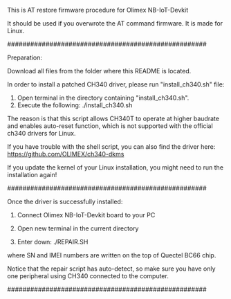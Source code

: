 This is AT restore firmware procedure for Olimex NB-IoT-Devkit

It should be used if you overwrote the AT command firmware. It is made for Linux.

####################################################

Preparation:

Download all files from the folder where this README is located. 

In order to install a patched CH340 driver, please run "install_ch340.sh" file:

1. Open terminal in the directory containing "install_ch340.sh".
2. Execute the following: ./install_ch340.sh

The reason is that this script allows CH340T to operate at higher baudrate and enables auto-reset 
function, which is not supported with the official ch340 drivers for Linux.

If you have trouble with the shell script, you can also find the driver here:
https://github.com/OLIMEX/ch340-dkms

If you update the kernel of your Linux installation, you might need to run the installation again!

####################################################

Once the driver is successfully installed:

1. Connect Olimex NB-IoT-Devkit board to your PC

2. Open new terminal in the current directory

3. Enter down: ./REPAIR.SH <SN> <IMEI>

where SN and IMEI numbers are written on the top of Quectel BC66 chip. 

Notice that the repair script has auto-detect, so make sure you have only one peripheral using
CH340 connected to the computer.

####################################################
